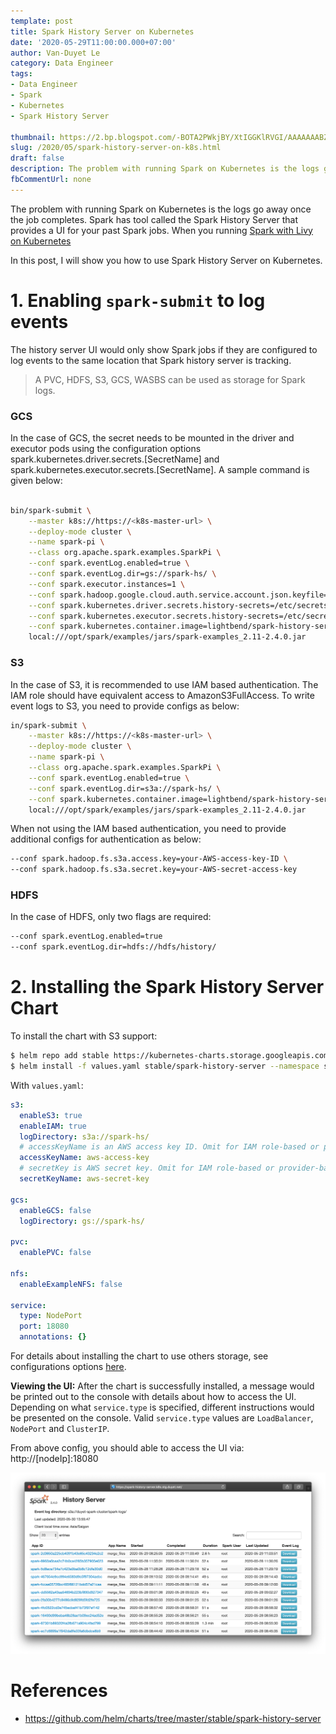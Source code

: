 ```yaml
---
template: post
title: Spark History Server on Kubernetes
date: '2020-05-29T11:00:00.000+07:00'
author: Van-Duyet Le
category: Data Engineer
tags:
- Data Engineer
- Spark
- Kubernetes
- Spark History Server

thumbnail: https://2.bp.blogspot.com/-BOTA2PWkjBY/XtIGGKlRVGI/AAAAAAABZ0g/xvQ-OCIjSHM6gIkKeXn1ORPG1m32mCkiQCK4BGAYYCw/s1600/spark-history-server.png
slug: /2020/05/spark-history-server-on-k8s.html
draft: false
description: The problem with running Spark on Kubernetes is the logs go away once the job completes. Spark has tool called the Spark History Server that provides a UI for your past Spark jobs. In this post, I will show you how to use Spark History Server on Kubernetes.
fbCommentUrl: none
---
```


The problem with running Spark on Kubernetes is the logs go away once the job completes. Spark has tool called the Spark History Server that provides a UI for your past Spark jobs. When you running [Spark with Livy on Kubernetes](/2020/05/spark-on-k8s.html)

In this post, I will show you how to use Spark History Server on Kubernetes.

# 1. Enabling `spark-submit` to log events

The history server UI would only show Spark jobs if they are configured to log events to the same location that Spark history server is tracking.

> A PVC, HDFS, S3, GCS, WASBS can be used as storage for Spark logs.

### GCS

In the case of GCS, the secret needs to be mounted in the driver and executor pods using the configuration options spark.kubernetes.driver.secrets.[SecretName] and spark.kubernetes.executor.secrets.[SecretName]. A sample command is given below:

```bash

bin/spark-submit \
    --master k8s://https://<k8s-master-url> \
    --deploy-mode cluster \
    --name spark-pi \
    --class org.apache.spark.examples.SparkPi \
    --conf spark.eventLog.enabled=true \
    --conf spark.eventLog.dir=gs://spark-hs/ \
    --conf spark.executor.instances=1 \
    --conf spark.hadoop.google.cloud.auth.service.account.json.keyfile=/etc/secrets/sparkonk8s.json \
    --conf spark.kubernetes.driver.secrets.history-secrets=/etc/secrets \
    --conf spark.kubernetes.executor.secrets.history-secrets=/etc/secrets \
    --conf spark.kubernetes.container.image=lightbend/spark-history-server:2.4.0 \
    local:///opt/spark/examples/jars/spark-examples_2.11-2.4.0.jar
```

### S3

In the case of S3, it is recommended to use IAM based authentication. The IAM role should have equivalent access to AmazonS3FullAccess. To write event logs to S3, you need to provide configs as below:

```bash
in/spark-submit \
    --master k8s://https://<k8s-master-url> \
    --deploy-mode cluster \
    --name spark-pi \
    --class org.apache.spark.examples.SparkPi \
    --conf spark.eventLog.enabled=true \
    --conf spark.eventLog.dir=s3a://spark-hs/ \
    --conf spark.kubernetes.container.image=lightbend/spark-history-server:2.4.0 \
    local:///opt/spark/examples/jars/spark-examples_2.11-2.4.0.jar
```

When not using the IAM based authentication, you need to provide additional configs for authentication as below:

```bash
--conf spark.hadoop.fs.s3a.access.key=your-AWS-access-key-ID \
--conf spark.hadoop.fs.s3a.secret.key=your-AWS-secret-access-key
```

### HDFS

In the case of HDFS, only two flags are required:

```bash
--conf spark.eventLog.enabled=true
--conf spark.eventLog.dir=hdfs://hdfs/history/
```

# 2. Installing the Spark History Server Chart

To install the chart with S3 support:

```bash
$ helm repo add stable https://kubernetes-charts.storage.googleapis.com
$ helm install -f values.yaml stable/spark-history-server --namespace spark-history-server
```

With `values.yaml`:

```yaml
s3:
  enableS3: true
  enableIAM: true
  logDirectory: s3a://spark-hs/
  # accessKeyName is an AWS access key ID. Omit for IAM role-based or provider-based authentication.
  accessKeyName: aws-access-key
  # secretKey is AWS secret key. Omit for IAM role-based or provider-based authentication.
  secretKeyName: aws-secret-key

gcs:
  enableGCS: false
  logDirectory: gs://spark-hs/

pvc:
  enablePVC: false

nfs:
  enableExampleNFS: false

service:
  type: NodePort
  port: 18080
  annotations: {}
```

For details about installing the chart to use others storage, see configurations options [here](https://github.com/helm/charts/tree/master/stable/spark-history-server#configurations).

**Viewing the UI:** After the chart is successfully installed, a message would be printed out to the console with details about how to access the UI. Depending on what `service.type` is specified, different instructions would be presented on the console. Valid `service.type` values are `LoadBalancer`, `NodePort` and `ClusterIP`.

From above config, you should able to access the UI via: http://[nodeIp]:18080

![](../../media/2020/spark-history-server/spark-history-server.png)

# References

- https://github.com/helm/charts/tree/master/stable/spark-history-server